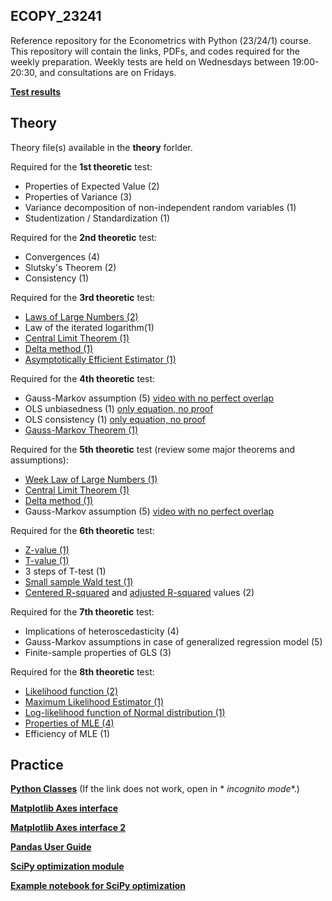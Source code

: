 ## ECOPY_23241

Reference repository for the Econometrics with Python (23/24/1) course. This repository will contain the links, PDFs,
and codes required for the weekly preparation.
Weekly tests are held on Wednesdays between 19:00-20:30, and consultations are on Fridays.

**[Test results](https://unineumannhu-my.sharepoint.com/:x:/g/personal/nagy_oliver_nje_hu/EbtPXHFYN41Pq-MzDgHbT9QBz8F39jjPzzNGev2eA6qd1w?e=bN6YUr)**

## Theory

Theory file(s) available in the **theory** forlder.

Required for the **1st theoretic** test:

* Properties of Expected Value (2)
* Properties of Variance (3)
* Variance decomposition of non-independent random variables (1)
* Studentization / Standardization (1)

Required for the **2nd theoretic** test:

* Convergences (4)
* Slutsky's Theorem (2)
* Consistency (1)

Required for the **3rd theoretic** test:

* [Laws of Large Numbers (2)](https://www.youtube.com/watch?v=ycuPP72_DVU)
* Law of the iterated logarithm(1)
* [Central Limit Theorem (1)](https://www.youtube.com/watch?v=zeJD6dqJ5lo)
* [Delta method (1)](https://www.youtube.com/watch?v=Tv1pEA8RngE)
* [Asymptotically Efficient Estimator (1)](https://www.youtube.com/watch?v=_iR4uG8MVpA)

Required for the **4th theoretic** test:

* Gauss-Markov assumption (5) [video with no perfect overlap](https://www.youtube.com/watch?v=QGrRRWUaT2o&list=PLqdN24UCw5hlIrdfErPUgnoIQC4U6cxiL&index=2)
* OLS unbiasedness (1) [only equation, no proof](https://www.youtube.com/watch?v=X9EkPwWPzSE&list=PLqdN24UCw5hlIrdfErPUgnoIQC4U6cxiL&index=7)
* OLS consistency (1) [only equation, no proof](https://www.youtube.com/watch?v=Zq-0MjeQDUs&list=PLqdN24UCw5hlIrdfErPUgnoIQC4U6cxiL&index=8)
* [Gauss-Markov Theorem (1)](https://www.youtube.com/watch?v=b-tJQ4ZSPu8&list=PLqdN24UCw5hlIrdfErPUgnoIQC4U6cxiL&index=10)

Required for the **5th theoretic** test (review some major theorems and assumptions):

* [Week Law of Large Numbers (1)](https://www.youtube.com/watch?v=ycuPP72_DVU)
* [Central Limit Theorem (1)](https://www.youtube.com/watch?v=zeJD6dqJ5lo)
* [Delta method (1)](https://www.youtube.com/watch?v=Tv1pEA8RngE)
* Gauss-Markov assumption (5) [video with no perfect overlap](https://www.youtube.com/watch?v=QGrRRWUaT2o&list=PLqdN24UCw5hlIrdfErPUgnoIQC4U6cxiL&index=2)

Required for the **6th theoretic** test:

* [Z-value (1)](https://www.youtube.com/watch?v=Wp2nVIzBsE8)
* [T-value (1)](https://www.youtube.com/watch?v=5ABpqVSx33I)
* 3 steps of T-test (1)
* [Small sample Wald test (1)](https://www.youtube.com/watch?v=l66kDWqloU0)
* [Centered R-squared](https://www.youtube.com/watch?v=bMccdk8EdGo) and [adjusted R-squared](https://www.youtube.com/watch?v=8W2fGkU5LYU) values (2)

Required for the **7th theoretic** test:

* Implications of heteroscedasticity (4)
* Gauss-Markov assumptions in case of generalized regression model (5)
* Finite-sample properties of GLS (3)

Required for the **8th theoretic** test:
* [Likelihood function (2)](https://www.youtube.com/watch?v=93fPFOf547Q)
* [Maximum Likelihood Estimator (1)](https://www.youtube.com/watch?v=sguol03tfWo)
* [Log-likelihood function of Normal distribution (1)](https://www.youtube.com/watch?v=zuweZEzXVLw)
* [Properties of MLE (4)](https://www.youtube.com/watch?v=lbnoIRSXRiA)
* Efficiency of MLE (1)

## Practice

**[Python Classes](https://realpython.com/python3-object-oriented-programming/)** (If the link does not work, open in *
*incognito mode**.)

**[Matplotlib Axes interface](https://matplotlib.org/stable/api/axes_api.html)**

**[Matplotlib Axes interface 2](https://yuleii.github.io/2020/07/02/introduction-to-data-visualization-with-matplotlib.html)**

**[Pandas User Guide](https://pandas.pydata.org/docs/user_guide/index.html#user-guide)**

**[SciPy optimization module](https://docs.scipy.org/doc/scipy/reference/generated/scipy.optimize.minimize.html#scipy.optimize.minimize)**

**[Example notebook for SciPy optimization](https://github.com/tirthajyoti/Optimization-Python/blob/master/SciPy_optimization.ipynb)**